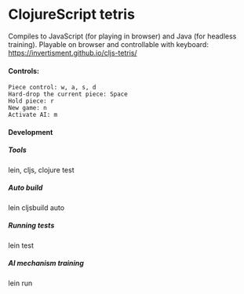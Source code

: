 # ClojureScript tetris
Compiles to JavaScript (for playing in browser) and Java (for headless training).
Playable on browser and controllable with keyboard: https://invertisment.github.io/cljs-tetris/

#### Controls:
    Piece control: w, a, s, d
    Hard-drop the current piece: Space
    Hold piece: r
    New game: n
    Activate AI: m

#### Development
##### Tools
lein, cljs, clojure test

##### Auto build
lein cljsbuild auto

##### Running tests
lein test

##### AI mechanism training
lein run
